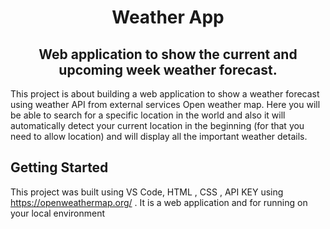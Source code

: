 <h1 align="center">Weather App</h1> 
<h2 align="center">Web application to show the current and upcoming week weather forecast.</h2>    

This project is about building a web application to show a weather forecast using weather API from external services Open weather map. Here you will be able to search for a specific location in the world and also it will automatically detect your current location in the beginning (for that you need to allow location) and will display all the important weather details.
## Getting Started

This project was built using VS Code, HTML , CSS , API KEY using https://openweathermap.org/ . It is a web application and for running on your local environment 

